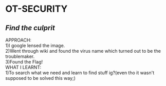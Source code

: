 # **OT-SECURITY**
## *Find the culprit*
APPROACH: <br/>
1)I google lensed the image.<br/>
2)Went through wiki and found the virus name which turned out to be the troublemaker.<br/>
3)Found the Flag!<br/>
WHAT I LEARNT:  <br/>
1)To search what we need and learn to find stuff ig?(even tho it wasn't supposed to be solved this way;)

